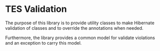 # TES Validation

The purpose of this library is to provide utility classes to make Hibernate 
validation of classes and to override the annotations when needed.

Furthermore, the library provides a common model for validate violations and an 
exception to carry this model.
